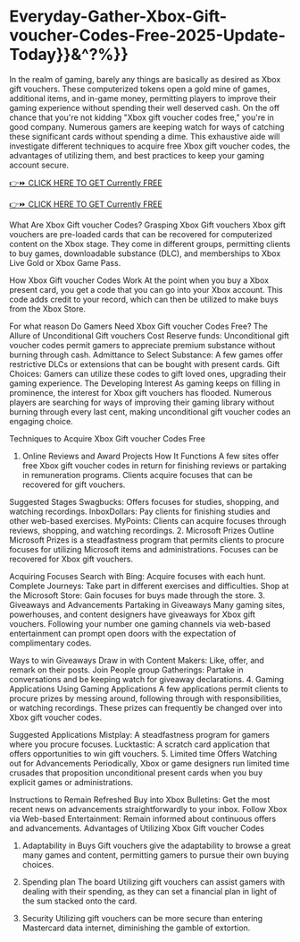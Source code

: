 # Everyday-Gather-Xbox-Gift-voucher-Codes-Free-2025-Update-Today}}&^?%}}

In the realm of gaming, barely any things are basically as desired as Xbox gift vouchers. These computerized tokens open a gold mine of games, additional items, and in-game money, permitting players to improve their gaming experience without spending their well deserved cash. On the off chance that you're not kidding "Xbox gift voucher codes free," you're in good company. Numerous gamers are keeping watch for ways of catching these significant cards without spending a dime. This exhaustive aide will investigate different techniques to acquire free Xbox gift voucher codes, the advantages of utilizing them, and best practices to keep your gaming account secure.

[👉⏩ CLICK HERE TO GET Currently FREE](https://topoffersgetnow.com/adblu504564964/)

[👉⏩ CLICK HERE TO GET Currently FREE](https://topoffersgetnow.com/adblu504564964/)

What Are Xbox Gift voucher Codes?
Grasping Xbox Gift vouchers
Xbox gift vouchers are pre-loaded cards that can be recovered for computerized content on the Xbox stage. They come in different groups, permitting clients to buy games, downloadable substance (DLC), and memberships to Xbox Live Gold or Xbox Game Pass.

How Xbox Gift voucher Codes Work
At the point when you buy a Xbox present card, you get a code that you can go into your Xbox account. This code adds credit to your record, which can then be utilized to make buys from the Xbox Store.

For what reason Do Gamers Need Xbox Gift voucher Codes Free?
The Allure of Unconditional Gift vouchers
Cost Reserve funds: Unconditional gift voucher codes permit gamers to appreciate premium substance without burning through cash.
Admittance to Select Substance: A few games offer restrictive DLCs or extensions that can be bought with present cards.
Gift Choices: Gamers can utilize these codes to gift loved ones, upgrading their gaming experience.
The Developing Interest
As gaming keeps on filling in prominence, the interest for Xbox gift vouchers has flooded. Numerous players are searching for ways of improving their gaming library without burning through every last cent, making unconditional gift voucher codes an engaging choice.

Techniques to Acquire Xbox Gift voucher Codes Free
1. Online Reviews and Award Projects
How It Functions
A few sites offer free Xbox gift voucher codes in return for finishing reviews or partaking in remuneration programs. Clients acquire focuses that can be recovered for gift vouchers.

Suggested Stages
Swagbucks: Offers focuses for studies, shopping, and watching recordings.
InboxDollars: Pay clients for finishing studies and other web-based exercises.
MyPoints: Clients can acquire focuses through reviews, shopping, and watching recordings.
2. Microsoft Prizes
Outline
Microsoft Prizes is a steadfastness program that permits clients to procure focuses for utilizing Microsoft items and administrations. Focuses can be recovered for Xbox gift vouchers.

Acquiring Focuses
Search with Bing: Acquire focuses with each hunt.
Complete Journeys: Take part in different exercises and difficulties.
Shop at the Microsoft Store: Gain focuses for buys made through the store.
3. Giveaways and Advancements
Partaking in Giveaways
Many gaming sites, powerhouses, and content designers have giveaways for Xbox gift vouchers. Following your number one gaming channels via web-based entertainment can prompt open doors with the expectation of complimentary codes.

Ways to win Giveaways
Draw in with Content Makers: Like, offer, and remark on their posts.
Join People group Gatherings: Partake in conversations and be keeping watch for giveaway declarations.
4. Gaming Applications
Using Gaming Applications
A few applications permit clients to procure prizes by messing around, following through with responsibilities, or watching recordings. These prizes can frequently be changed over into Xbox gift voucher codes.

Suggested Applications
Mistplay: A steadfastness program for gamers where you procure focuses.
Lucktastic: A scratch card application that offers opportunities to win gift vouchers.
5. Limited time Offers
Watching out for Advancements
Periodically, Xbox or game designers run limited time crusades that proposition unconditional present cards when you buy explicit games or administrations.

Instructions to Remain Refreshed
Buy into Xbox Bulletins: Get the most recent news on advancements straightforwardly to your inbox.
Follow Xbox via Web-based Entertainment: Remain informed about continuous offers and advancements.
Advantages of Utilizing Xbox Gift voucher Codes
1. Adaptability in Buys
Gift vouchers give the adaptability to browse a great many games and content, permitting gamers to pursue their own buying choices.

2. Spending plan The board
Utilizing gift vouchers can assist gamers with dealing with their spending, as they can set a financial plan in light of the sum stacked onto the card.

3. Security
Utilizing gift vouchers can be more secure than entering Mastercard data internet, diminishing the gamble of extortion.
